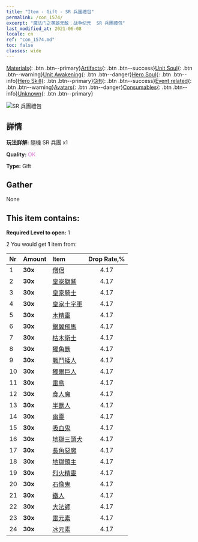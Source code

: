 ```yaml
---
title: "Item - Gift - SR 兵團禮包"
permalink: /con_1574/
excerpt: "魔法门之英雄无敌：战争纪元  SR 兵團禮包"
last_modified_at: 2021-06-08
locale: cn
ref: "con_1574.md"
toc: false
classes: wide
---
```

 [Materials](/ItemsCN/){: .btn .btn--primary}[Artifacts](/ItemsCN/Artifacts/){: .btn .btn--success}[Unit Soul](/ItemsCN/UnitSoul/){: .btn .btn--warning}[Unit Awakening](/ItemsCN/UnitAwakening/){: .btn .btn--danger}[Hero Soul](/ItemsCN/HeroSoul/){: .btn .btn--info}[Hero Skill](/ItemsCN/HeroSkill/){: .btn .btn--primary}[Gift](/ItemsCN/Gift/){: .btn .btn--success}[Event related](/ItemsCN/Events/){: .btn .btn--warning}[Avatars](/ItemsCN/Avatars/){: .btn .btn--danger}[Consumables](/ItemsCN/Consumables/){: .btn .btn--info}[Unknown](/ItemsCN/Unknown/){: .btn .btn--primary}

 ![SR 兵團禮包](/images/t/i_907190.png)

## 詳情
 **玩法詳解:** 隨機 SR 兵團 x1

 **Quality:** <span style="color: #DA70D6">OK</span>

 **Type:** Gift

## Gather

  None

## This item contains:

 **Required Level to open:** 1

 2 You would get **1** item  from:

  | Nr | Amount |     Item    | Drop Rate,% |
  |:---|:-------|:------------|:---------:|
  | 1 |  **30x** | [僧侶](/cn/Items/unt_194/) | 4.17 | 
  | 2 |  **30x** | [皇家獅鷲](/cn/Items/unt_192/) | 4.17 | 
  | 3 |  **30x** | [皇家騎士](/cn/Items/unt_195/) | 4.17 | 
  | 4 |  **30x** | [皇家十字軍](/cn/Items/unt_193/) | 4.17 | 
  | 5 |  **30x** | [木精靈](/cn/Items/unt_201/) | 4.17 | 
  | 6 |  **30x** | [銀翼飛馬](/cn/Items/unt_202/) | 4.17 | 
  | 7 |  **30x** | [枯木衛士](/cn/Items/unt_203/) | 4.17 | 
  | 8 |  **30x** | [獨角獸](/cn/Items/unt_204/) | 4.17 | 
  | 9 |  **30x** | [戰鬥矮人](/cn/Items/unt_200/) | 4.17 | 
  | 10 |  **30x** | [獨眼巨人](/cn/Items/unt_222/) | 4.17 | 
  | 11 |  **30x** | [雷鳥](/cn/Items/unt_221/) | 4.17 | 
  | 12 |  **30x** | [食人魔](/cn/Items/unt_220/) | 4.17 | 
  | 13 |  **30x** | [半獸人](/cn/Items/unt_219/) | 4.17 | 
  | 14 |  **30x** | [幽靈](/cn/Items/unt_210/) | 4.17 | 
  | 15 |  **30x** | [吸血鬼](/cn/Items/unt_211/) | 4.17 | 
  | 16 |  **30x** | [地獄三頭犬](/cn/Items/unt_228/) | 4.17 | 
  | 17 |  **30x** | [長角惡魔](/cn/Items/unt_229/) | 4.17 | 
  | 18 |  **30x** | [地獄領主](/cn/Items/unt_230/) | 4.17 | 
  | 19 |  **30x** | [烈火精靈](/cn/Items/unt_231/) | 4.17 | 
  | 20 |  **30x** | [石像鬼](/cn/Items/unt_236/) | 4.17 | 
  | 21 |  **30x** | [鐵人](/cn/Items/unt_237/) | 4.17 | 
  | 22 |  **30x** | [大法師](/cn/Items/unt_238/) | 4.17 | 
  | 23 |  **30x** | [雷元素](/cn/Items/unt_263/) | 4.17 | 
  | 24 |  **30x** | [冰元素](/cn/Items/unt_264/) | 4.17 | 
